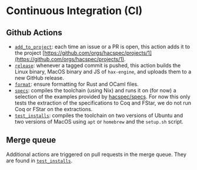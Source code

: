 # Continuous Integration (CI)

## Github Actions
 - [`add_to_project`](./.github/workflows/add_to_project.yml): each
   time an issue or a PR is open, this action adds it to the project
   [https://github.com/orgs/hacspec/projects/1](https://github.com/orgs/hacspec/projects/1).
 - [`release`](./.github/workflows/release.yml): whenever a tagged
   commit is pushed, this action builds the Linux binary, MacOS
   binary and JS of `hax-engine`, and uploads them to a new GitHub
   release.
 - [`format`](./.github/workflows/format.yml): ensure formatting for
   Rust and OCaml files.
 - [`specs`](./.github/workflows/specs.yml): compiles the toolchain
   (using Nix) and runs it on (for now) a selection of the examples
   provided by [hacspec/specs](https://github.com/hacspec/specs). For
   now this only tests the extraction of the specifications to Coq and
   FStar, we do not run Coq or FStar on the extractions.
 - [`test_installs`](./.github/workflows/test_installs.yml): compiles
   the toolchain on two versions of Ubuntu and two versions of MacOS
   using `apt` or `homebrew` and the `setup.sh` script.
 
## Merge queue
Additional actions are triggered on pull requests in the merge queue. They are
found in [`test_installs`](./.github/workflows/test_installs.yml).
